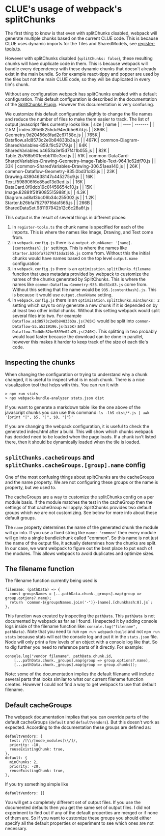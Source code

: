 # CLUE's usage of webpack's splitChunks

The first thing to know is that even with splitChunks disabled, webpack will generate multiple chunks based on the current CLUE code. This is because CLUE uses dynamic imports for the Tiles and SharedModels, see [register-tools.ts](../src/register-tools.ts). 

However with splitChunks disabled (`splitChunks: false`), these resulting chunks will have duplicate code in them. This is because webpack will bundle every dependency with these dynamic chunks that doesn't already exist in the main bundle. So for example react-tippy and popper are used by the tiles but not the main CLUE code, so they will be duplicated in every tile's chunk.

Without any configuration webpack has splitChunks enabled with a default configuration. This default configuration is described in the documentation of the [SplitChunks Plugin](https://webpack.js.org/plugins/split-chunks-plugin/). However this documentation is very confusing.

We customize this default configuration slightly to change the file names and reduce the number of files to make them easier to track. The list of output javascript files currently looks like:
| size | name    |
| ---- | ------- |
| 2.5M | index.39b65255dc94edb5e87d.js |
| 886K | Geometry.9d20456c8fad2c67158c.js |
| 765K | Dataflow.a1d8573c2e0b84833b3a.js |
| 467K | common-Diagram-SharedVariables-859.f9c52179.js |
|  84K | SharedVariables.b4653a3e15d7f411b055.js |
|  82K | Table.2b768b901eebb110c3cd.js |
|  51K | common-DataCard-SharedVariables-Drawing-Geometry-Image-Table-Text-964.1c62df70.js |
|  33K | common-SharedVariables-Drawing-306.51aea140.js |
|  26K | common-Dataflow-Geometry-935.0bd31c83.js |
|  23K | Drawing.43904638147c445275c9.js |
|  16K | Text.f598906f6e85ad13d3ed.js |
|  16K | DataCard.0f0dcb19c01456654c10.js |
|  15K | Image.82881f51f9085515988f.js |
| 4.3K | Diagram.ad8a13bc06b34c255002.js |
| 1.2K | Starter.b26bfa75279716da1565.js |
| 266B | SharedDataSet.981197942b12c6c28a6f.js |

This output is the result of several things in different places:
1. in `register-tools.ts` the chunk name is specified for each of the imports. This is where the names like Image, Drawing, and Text come from.
2. in `webpack.config.js` there is a  `output.chunkName: '[name].[contenthash].js'` settings. This is where the names like `Starter.b26bfa75279716da1565.js` come from. Without this the initial chunks would have names based on the top level `output.name` configuration.
3. in `webpack.config.js` there is an `optimization.splitChunks.filename` function that uses metadata provided by webpack to customize the names of the chunks generated by SplitChunks. This is where the names like `common-Dataflow-Geometry-935.0bd31c83.js` come from. Without this setting that file name would be `935.[contenthash].js`. This is because it would use `output.chunkName` setting.
4. in `webpack.config.js` there is an `optimization.splitChunks.minChunks: 2` setting which says to only generate a new chunk if it is depended on by at least two other initial chunks. Without this setting webpack would split several files into two. For example `Dataflow.a1d8573c2e0b84833b3a.js(765K)` would be split into `common-Dataflow-55.a5319196.js(525K)` and `Dataflow.7bdb8e82be5899e02a25.js(240K)`. This splitting in two probably would load faster because the download can be done in parallel, however this makes it harder to keep track of the size of each tile's code.

## Inspecting the chunks

When changing the configuration or trying to understand why a chunk changed, it is useful to inspect what is in each chunk. There is a nice visualization tool that helps with this. You can run it with

```
> npm run stats
> npx webpack-bundle-analyzer stats.json dist
```

If you want to generate a markdown table like the one above of the javascript chunks you can use this command: `ls -lhS dist/*.js | awk '{print "|", $5, "|", $9, "|"}'`

If you are changing the webpack configuration, it is useful to check the generated index.html after a build. This will show which chunks webpack has decided need to be loaded when the page loads. If a chunk isn't listed there, then it should be dynamically loaded when the tile is loaded.

## `splitChunks.cacheGroups` and `splitChunks.cacheGroups.[group].name` config

One of the most confusing things about splitChunks are the cacheGroups and the name property. We are not configuring these groups or the name is property, but we used to.

The cacheGroups are a way to customize the splitChunks config on a per module basis. If the module matches the test in the cacheGroup then the settings of that cacheGroup will apply. SplitChunks provides two default groups which we are not customizing. See below for more info about these default groups.

The `name` property determines the name of the generated chunk the module will go into. If you use a fixed string like `name: 'common'` then every module will go into a single bundle/chunk called "common". So this name is not just the name of the output file, it actually determines how the chunks are split. In our case, we want webpack to figure out the best place to put each of the modules. This allows webpack to avoid duplicates and optimize sizes.

## The filename function

The filename function currently being used is
```
filename: (pathData) => {
  const groupsNames = [...pathData.chunk._groups].map(group => group.options?.name);
  return `common-${groupsNames.join('-')}-[name].[chunkhash:8].js`;
},
```

This function was created by inspecting the `pathData`. This `pathData` is not documented by webpack as far as I found. I inspected it by adding console logs inside of the filename function like: `console.log("filename", pathData)`. Note that you need to run `npm run webpack:build` and not `npm run stats` because stats will eat the console log and put it in the `stats.json` file.  Node will only print a few levels of an object with a console log like that. So to dig further you need to reference parts of it directly. For example:

```
console.log("vendor filename", pathData.chunk.id, 
    [...pathData.chunk._groups].map(group => group.options?.name), 
    [...pathData.chunk._groups].map(group => group.chunks));
```

Note: some of the documentation implies the default filename will include several parts that looks similar to what our current filename function creates. However I could not find a way to get webpack to use that default filename.

## Default cacheGroups

The webpack documentation implies that you can override parts of the default cacheGroups (`default` and `defaultVendors`). But this doesn't work as expected. According to the documentation these groups are defined as:

```
defaultVendors: {
  test: /[\\/]node_modules[\\/]/,
  priority: -10,
  reuseExistingChunk: true,
},
default: {
  minChunks: 2,
  priority: -20,
  reuseExistingChunk: true,
},
```

If you try something simple like
```
defaultVendors: {}
```
You will get a completely different set of output files. If you use the documented defaults then you get the same set of output files. I did not experiment to find out if any of the default properties are merged or if none of them are. So if you want to customize these groups you should either specify all the default properties or experiment to see which ones are not necessary.
